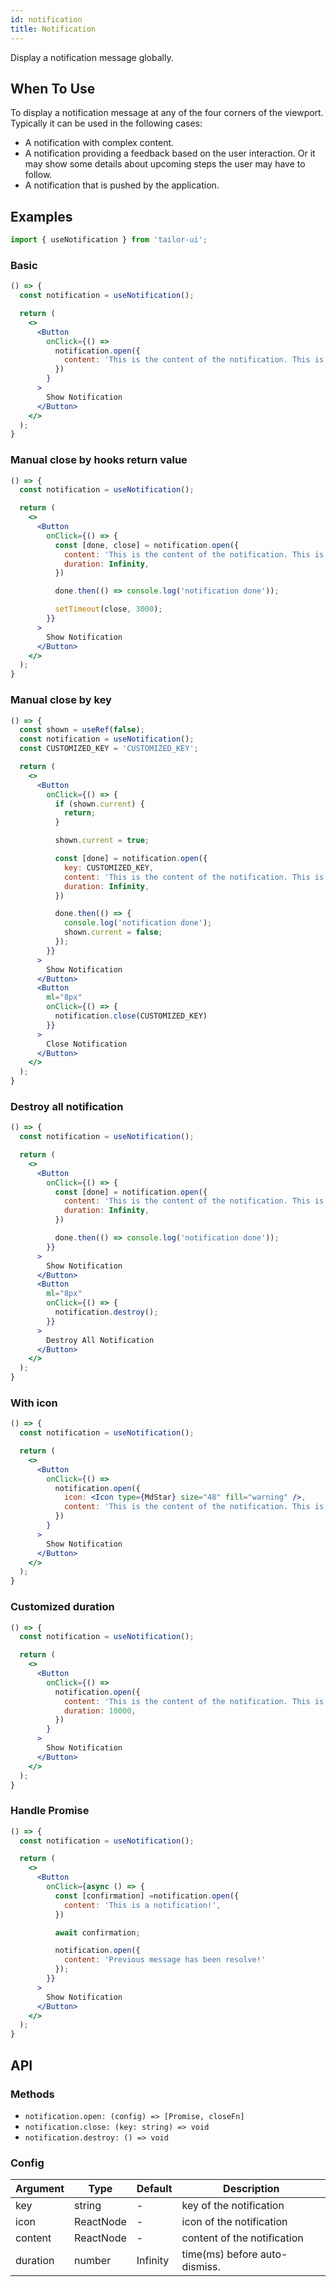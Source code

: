 ```yaml
---
id: notification
title: Notification
---
```


Display a notification message globally.

## When To Use

To display a notification message at any of the four corners of the viewport. Typically it can be used in the following cases:

- A notification with complex content.
- A notification providing a feedback based on the user interaction. Or it may show some details about upcoming steps the user may have to follow.
- A notification that is pushed by the application.

## Examples

```js
import { useNotification } from 'tailor-ui';
```

### Basic

```jsx live
() => {
  const notification = useNotification();

  return (
    <>
      <Button
        onClick={() =>
          notification.open({
            content: 'This is the content of the notification. This is the content of the notification. This is the content of the notification.',
          })
        }
      >
        Show Notification
      </Button>
    </>
  );
}
```

### Manual close by hooks return value

```jsx live
() => {
  const notification = useNotification();

  return (
    <>
      <Button
        onClick={() => {
          const [done, close] = notification.open({
            content: 'This is the content of the notification. This is the content of the notification. This is the content of the notification.',
            duration: Infinity,
          })

          done.then(() => console.log('notification done'));

          setTimeout(close, 3000);
        }}
      >
        Show Notification
      </Button>
    </>
  );
}
```

### Manual close by key

```jsx live
() => {
  const shown = useRef(false);
  const notification = useNotification();
  const CUSTOMIZED_KEY = 'CUSTOMIZED_KEY';

  return (
    <>
      <Button
        onClick={() => {
          if (shown.current) {
            return;
          }

          shown.current = true;

          const [done] = notification.open({
            key: CUSTOMIZED_KEY,
            content: 'This is the content of the notification. This is the content of the notification. This is the content of the notification.',
            duration: Infinity,
          })

          done.then(() => {
            console.log('notification done');
            shown.current = false;
          });
        }}
      >
        Show Notification
      </Button>
      <Button
        ml="8px"
        onClick={() => {
          notification.close(CUSTOMIZED_KEY)
        }}
      >
        Close Notification
      </Button>
    </>
  );
}
```

### Destroy all notification

```jsx live
() => {
  const notification = useNotification();

  return (
    <>
      <Button
        onClick={() => {
          const [done] = notification.open({
            content: 'This is the content of the notification. This is the content of the notification. This is the content of the notification.',
            duration: Infinity,
          })

          done.then(() => console.log('notification done'));
        }}
      >
        Show Notification
      </Button>
      <Button
        ml="8px"
        onClick={() => {
          notification.destroy();
        }}
      >
        Destroy All Notification
      </Button>
    </>
  );
}
```

### With icon

```jsx live
() => {
  const notification = useNotification();

  return (
    <>
      <Button
        onClick={() =>
          notification.open({
            icon: <Icon type={MdStar} size="48" fill="warning" />,
            content: 'This is the content of the notification. This is the content of the notification. This is the content of the notification.',
          })
        }
      >
        Show Notification
      </Button>
    </>
  );
}
```


### Customized duration

```jsx live
() => {
  const notification = useNotification();

  return (
    <>
      <Button
        onClick={() =>
          notification.open({
            content: 'This is the content of the notification. This is the content of the notification. This is the content of the notification.',
            duration: 10000,
          })
        }
      >
        Show Notification
      </Button>
    </>
  );
}
```

### Handle Promise

```jsx live
() => {
  const notification = useNotification();

  return (
    <>
      <Button
        onClick={async () => {
          const [confirmation] =notification.open({
            content: 'This is a notification!',
          })

          await confirmation;

          notification.open({
            content: 'Previous message has been resolve!'
          });
        }}
      >
        Show Notification
      </Button>
    </>
  );
}
```

## API

### Methods

- `notification.open: (config) => [Promise, closeFn]`
- `notification.close: (key: string) => void`
- `notification.destroy: () => void`

### Config

| Argument | Type      | Default  | Description                   |
|----------|-----------|----------|-------------------------------|
| key      | string    | -        | key of the notification       |
| icon     | ReactNode | -        | icon of the notification      |
| content  | ReactNode | -        | content of the notification   |
| duration | number    | Infinity | time(ms) before auto-dismiss. |
